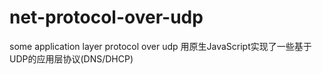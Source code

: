 # net-protocol-over-udp
some application layer protocol over udp 
用原生JavaScript实现了一些基于UDP的应用层协议(DNS/DHCP)

